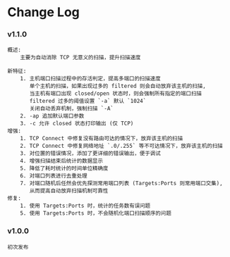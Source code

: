 # Change Log

### v1.1.0
    概述:
        主要为自动消除 TCP 无意义的扫描，提升扫描速度

    新特征:
        1. 主机端口扫描过程中的存活判定，提高多端口的扫描速度
           单个主机的扫描，如果出现过多的 filtered 则会自动放弃该主机的扫描,
           当主机有端口出现 closed/open 状态时，则会强制所有指定的端口扫描
           filtered 过多的阈值设置 `-a` 默认 `1024`
           关闭自动丢弃机制，强制扫描 `-A`
        2. -ap 追加默认端口参数
        3. -c 允许 closed 状态打印输出 (仅 TCP)
    增强:
        1. TCP Connect 中修复没有路由可达的情况下，放弃该主机的扫描
        2. TCP Connect 中修复网络地址 `.0/.255` 等不可达情况下，放弃该主机的扫描
        3. 对位置的错误情况，添加了更详细的错误输出，便于调试
        4. 增强扫描结束后统计的数据显示
        5. 降低了耗时统计的时间单位精确度
        6. 对端口列表进行去重处理 
        7. 对端口随机后任然会优先探测常用端口列表 (Targets:Ports 则常用端口交集),
           从而提高自动放弃扫描机制可靠性
    修复:
        1. 使用 Targets:Ports 时，统计的任务数有误问题
        5. 使用 Targets:Ports 时，不会随机化端口扫描顺序的问题


### v1.0.0
    初次发布
